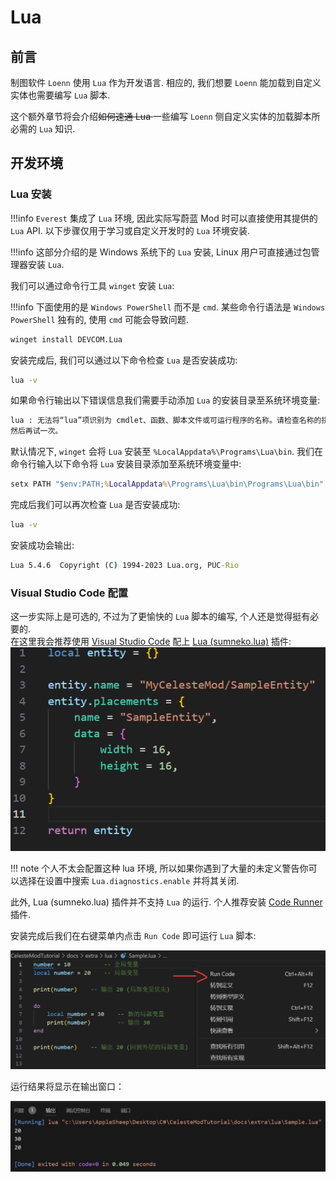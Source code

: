 # Lua

## 前言

制图软件 `Loenn` 使用 `Lua` 作为开发语言. 相应的, 我们想要 `Loenn` 能加载到自定义实体也需要编写 `Lua` 脚本.

这个额外章节将会介绍<del>如何速通 Lua </del>一些编写 `Loenn` 侧自定义实体的加载脚本所必需的 `Lua` 知识.

## 开发环境

### Lua 安装
!!!info
    `Everest` 集成了 `Lua` 环境, 因此实际写蔚蓝 Mod 时可以直接使用其提供的 `Lua` API. 以下步骤仅用于学习或自定义开发时的 `Lua` 环境安装.

!!!info
    这部分介绍的是 Windows 系统下的 `Lua` 安装, Linux 用户可直接通过包管理器安装 `Lua`.

我们可以通过命令行工具 `winget` 安装 `Lua`:

!!!info 
    下面使用的是 `Windows PowerShell` 而不是 `cmd`. 某些命令行语法是 `Windows PowerShell` 独有的, 使用 `cmd` 可能会导致问题.

```bat
winget install DEVCOM.Lua
```

安装完成后, 我们可以通过以下命令检查 `Lua` 是否安装成功:
```bat
lua -v
```

如果命令行输出以下错误信息我们需要手动添加 `Lua` 的安装目录至系统环境变量:
```bat
lua : 无法将“lua”项识别为 cmdlet、函数、脚本文件或可运行程序的名称。请检查名称的拼写，如果包括路径，请确保路径正确，
然后再试一次。
```          

默认情况下, `winget` 会将 `Lua` 安装至 `%LocalAppdata%\Programs\Lua\bin`. 我们在命令行输入以下命令将 `Lua` 安装目录添加至系统环境变量中:
```bat
setx PATH "$env:PATH;%LocalAppdata%\Programs\Lua\bin\Programs\Lua\bin"
```

完成后我们可以再次检查 `Lua` 是否安装成功:
```bat
lua -v
```

安装成功会输出:
```bat
Lua 5.4.6  Copyright (C) 1994-2023 Lua.org, PUC-Rio
```

### Visual Studio Code 配置
这一步实际上是可选的, 不过为了更愉快的 `Lua` 脚本的编写,
个人还是觉得挺有必要的.  
在这里我会推荐使用 [Visual Studio Code](https://code.visualstudio.com/Download) 配上 [Lua (sumneko.lua)](https://marketplace.visualstudio.com/items?itemName=sumneko.lua)
插件:  
![lua-in-vscode](images/begin/lua_in_vscode.png)

!!! note
    个人不太会配置这种 lua 环境, 所以如果你遇到了大量的未定义警告你可以选择在设置中搜索 `Lua.diagnostics.enable` 并将其关闭.

此外, Lua (sumneko.lua) 插件并不支持 `Lua` 的运行. 个人推荐安装 [Code Runner](https://marketplace.visualstudio.com/items?itemName=formulahendry.code-runner) 插件.

安装完成后我们在右键菜单内点击 `Run Code` 即可运行 `Lua` 脚本:

![vs_code_runner](images/begin/vs_code_runner.png)

运行结果将显示在输出窗口：

![vs_lua_output](images/begin/vs_lua_output.png)